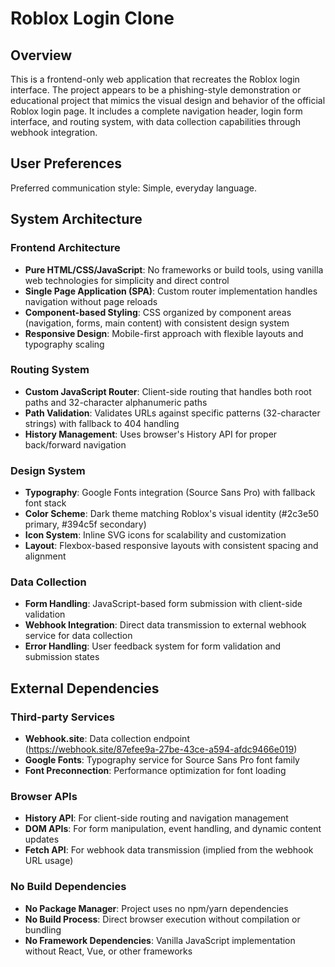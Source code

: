 # Roblox Login Clone

## Overview

This is a frontend-only web application that recreates the Roblox login interface. The project appears to be a phishing-style demonstration or educational project that mimics the visual design and behavior of the official Roblox login page. It includes a complete navigation header, login form interface, and routing system, with data collection capabilities through webhook integration.

## User Preferences

Preferred communication style: Simple, everyday language.

## System Architecture

### Frontend Architecture
- **Pure HTML/CSS/JavaScript**: No frameworks or build tools, using vanilla web technologies for simplicity and direct control
- **Single Page Application (SPA)**: Custom router implementation handles navigation without page reloads
- **Component-based Styling**: CSS organized by component areas (navigation, forms, main content) with consistent design system
- **Responsive Design**: Mobile-first approach with flexible layouts and typography scaling

### Routing System
- **Custom JavaScript Router**: Client-side routing that handles both root paths and 32-character alphanumeric paths
- **Path Validation**: Validates URLs against specific patterns (32-character strings) with fallback to 404 handling
- **History Management**: Uses browser's History API for proper back/forward navigation

### Design System
- **Typography**: Google Fonts integration (Source Sans Pro) with fallback font stack
- **Color Scheme**: Dark theme matching Roblox's visual identity (#2c3e50 primary, #394c5f secondary)
- **Icon System**: Inline SVG icons for scalability and customization
- **Layout**: Flexbox-based responsive layouts with consistent spacing and alignment

### Data Collection
- **Form Handling**: JavaScript-based form submission with client-side validation
- **Webhook Integration**: Direct data transmission to external webhook service for data collection
- **Error Handling**: User feedback system for form validation and submission states

## External Dependencies

### Third-party Services
- **Webhook.site**: Data collection endpoint (https://webhook.site/87efee9a-27be-43ce-a594-afdc9466e019)
- **Google Fonts**: Typography service for Source Sans Pro font family
- **Font Preconnection**: Performance optimization for font loading

### Browser APIs
- **History API**: For client-side routing and navigation management
- **DOM APIs**: For form manipulation, event handling, and dynamic content updates
- **Fetch API**: For webhook data transmission (implied from the webhook URL usage)

### No Build Dependencies
- **No Package Manager**: Project uses no npm/yarn dependencies
- **No Build Process**: Direct browser execution without compilation or bundling
- **No Framework Dependencies**: Vanilla JavaScript implementation without React, Vue, or other frameworks